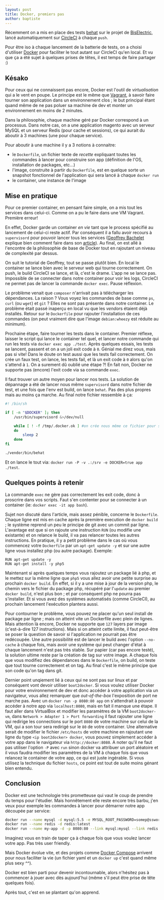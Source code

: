 ```yaml
---
layout: post
title: Docker, premiers pas
author: baptiste
---
```


Récemment on a mis en place des tests [behat](http://docs.behat.org/) sur le projet de [BisElectric](http://www.bis-electric.com/), lancé automatiquement sur [CircleCI](https://circleci.com/) à chaque `push`.

Pour être iso à chaque lancement de la batterie de tests, on a choisi d'utiliser [Docker](https://www.docker.com/) pour faciliter le tout autant sur CircleCI qu'en local. Et vu que ça a été sujet à quelques prises de têtes, il est temps de faire partager :)

## Késako

Pour ceux qui ne connaissent pas encore, Docker est l'outil de *virtualisation* qui a le vent en poupe. Le principe est le même que [Vagrant](https://www.vagrantup.com/), à savoir faire tourner son application dans un environnement clos ; le but principal étant quand même de ne pas poluer sa machine de dev et monter un environnement en moins de 2 minutes.

Dans la philosophie, chaque machine géré par Docker correspond à un processus. Dans notre cas, on a une application magento avec un serveur MySQL et un serveur Redis (pour cache et sessions), ce qui aurait du aboutir à 3 machines (une pour chaque service).

Pour aboutir à une machine il y a 3 notions à connaitre:

* le `Dockerfile`, un fichier texte de *recette* expliquant toutes les commandes à lancer pour construire son app (définition de l'OS, installation de packages, etc...)
* l'image, construite à partir du `Dockerfile`, est en quelque sorte un snapshot fonctionnel de l'application qui sera lancé à chaque `docker run`
* le container, une instance de l'image

## Mise en pratique

Pour ce premier container, en pensant faire simple, on a mis tout les services dans celui-ci. Comme on a pu le faire dans une VM Vagrant. Première erreur!

En effet, Docker garde un container *en vie* tant que le process spécifié au lancement de celui-ci reste actif. Par conséquent il a fallu avoir recours à `supervisord` pour pouvoir lancer tous les services ([Geoffrey Bachelet](https://twitter.com/ubermuda) explique bien comment faire dans son [article](http://geoffrey.io/a-php-development-environment-with-docker.html)).
Au final, on est allé à l'encontre de la philosophie de base de Docker tout en rajoutant un niveau de complexité par dessus.

On suit le tutorial de Geoffrey, tout se passe plutôt bien. En local le container se lance bien avec le serveur web qui tourne correctement. On push, le build CircleCI se lance, et là, c'est le drame. L'app ne se lance pas.
Impossible de se connecter dans notre container pour voir les logs, CircleCI ne permet pas de lancer la commande `docker exec`. Pause réflexion.

Le problème venait que `composer` n'arrivait pas à télécharger les dépendances. La raison ? Vous voyez les commandes de base comme `ps`, `curl` (ou `wget`) et `git` ? Elles ne sont pas présente dans notre container. Le problème était passé inaperçu en local vu que les *vendor*s étaient déjà installés.
Retour sur le `Dockerfile` pour rajouter l'installation de ces commandes (on peut vraiment dire que l'image `debian:wheezy` est réduite au minimum).

Prochaine étape, faire tourner les tests dans le container. Premier réflexe, laisser le script qui lance le container tel quel, et lancer notre commande qui run les tests via `docker exec app ./test`. Après quelques essais, les tests se lancent, passent et on a un joli exit code à `0`. Génial me direz vous, mais pas si vite!
Dans le doute on test aussi que les tests fail correctement. On crée un faux test, on lance, les tests fail, et là un exit code à `0` alors qu'on s'attend à `1`. On a surement dû oublié une étape ?! En fait non, Docker ne supporte pas (encore) l'exit code via sa commande `exec`.

Il faut trouver un autre moyen pour lancer nos tests. La solution de dépannage a été de lancer nous même `supervisord` dans notre fichier de test, et une fois que l'env est build, on lance `behat`. Pas des plus propres mais au moins ça marche.
Au final notre fichier ressemble à ça:

```sh
#! /bin/sh

if [ -n "$DOCKER" ]; then
    /usr/bin/supervisord &>/dev/null

    while [ ! -f /tmp/.docker.ok ] #on crée nous même ce fichier pour savoir quand l'env est build
    do
        sleep 2
    done
fi

./vendor/bin/behat
```
Et on lance le tout via: `docker run -P -v .:/srv -e DOCKER=true app ./test`.

## Quelques points à retenir

La commande `exec` ne gère pas correctement les exit code, donc à proscrire dans vos scripts. Faut s'en contenter pour se connecter à un container (ie: `docker exec -it app bash`).

Sujet non discuté dans l'article, mais assez pénible, concerne le `Dockerfile`. Chaque ligne est mis en cache après la première execution de `docker build` ; le système reprend un peu le principe de git avec un commit par ligne. L'avantage est que si on rajoute une instruction `RUN` (ou modifie une existante) et on relance le build, il va pas relancer toutes les autres instructions.
En pratique, il y a petit problème dans le cas où vous commencez votre `Dockerfile` par un `apt-get update -y` et sur une autre ligne vous installez php (ou autre package). Exemple:

```
RUN apt-get update -y
RUN apt-get install -y php5
```

Maintenant si après quelques temps vous rajoutez un package lié à php, et le mettez sur la même ligne que `php5` vous allez avoir une petite surprise au prochain `docker build`. En effet, si il y a une mise à jour de la version php, le chemin vers le fichier du package php, récupéré par l'`update` au premier `docker build`, n'est plus bon ; et par conséquent php ne pourra pas s'installer. Et si vous avez des systèmes automatisés (comme CircleCI), au prochain lancement l'exécution plantera aussi.

Pour contourner le problème, vous pouvez ne placer qu'un seul install de package par ligne ; mais on atteint vite un Dockerfile avec plein de lignes. Mais attention là encore, Docker ne supporte que `127` layers par image (c'est-à-dire 127 instructions).
Mais si on atteint cette limite, il faut peut-être se poser la question de savoir si l'application ne pourrait pas être redécoupée.
Une autre possibilité est de lancer le build avec l'option `--no-cache` à chaque fois, mais avoir une système qui peut changer d'état à chaque lancement n'est pas très stable.
Sur papier (car pas encore testé), la solution ultime reste par la création de tag sur votre image. A chaque fois que vous modifiez des dépendances dans le `Dockerfile`, on build, on teste que tout tourne correctement et on tag. Au final c'est le même principe que son code qu'on tag dans git.

Dernier point unqiement lié à ceux qui ne sont pas sur linux et par conséquent vont devoir utiliser `boot2docker`. Si vous voulez utiliser Docker pour votre environnement de dev et donc accéder à votre application via un navigateur, vous allez remarquer que *out-of-the-box* l'exposition de port ne marche pas. Avec un `docker run -p 8080:80 app` on s'attendrait à pouvoir accéder à notre app via `localhost:8080`, mais en fait il manque une étape. Il faut aller dans VirtualBox et modifier les paramètres de la VM `boot2docker-vm`, dans `Network > Adapter 1 > Port forwarding` il faut rajouter une ligne qui redirige les connections sur le port `8080` de votre machine sur celui de la VM, qui a son tour sera redirigé sur le `80` de votre container.
Une alternative serait de modifier le fichier `/etc/hosts` de votre machine en rajoutant une ligne du type `<ip boot2docker> docker`, vous pouvez simplement accéder à votre app dans le navigateur via `http://docker:8080`.
A noter qu'il ne faut pas utiliser l'option `-P` avec `run` sinon docker va attribuer un port aléatoire et il vous faudra modifier les paramètres de la VM à chaque fois que vous relancez le container de votre app, ce qui est juste ingérable. Si vous utilisez la technique du fichier `hosts`, ce point est tout de suite moins génant bien entendu.

## Conclusion

Docker est une technologie très prometteuse qui vaut le coup de prendre du temps pour l'étudier. Mais honnêtement elle reste encore très barbu, j'en veux pour exemple les commandes à lancer pour démarrer notre app découpée par service:
```sh
docker run --name mysql -d mysql:5.5 -e MYSQL_ROOT_PASSWORD=somep@ssword
docker run --name redis -d redis:latest
docker run --name my-app -d -p 8080:80 --link mysql:mysql --link redis:redis app-image
```
Imaginez vous en train de taper ça à chaque fois que vous voulez lancer votre app. Pas très user friendly.

Mais Docker évolue vite, et des projets comme [Docker Compose](https://blog.docker.com/2015/01/dockercon-eu-introducing-docker-compose/) arrivent pour nous faciliter la vie (un fichier yaml et un `docker up` c'est quand même plus sexy ^^).

Docker est bien parti pour devenir incontournable, alors n'hésitez pas à commencer à jouer avec dès aujourd'hui (même s'il peut être prise de tête quelques fois).

Après tout, c'est en se plantant qu'on apprend.
